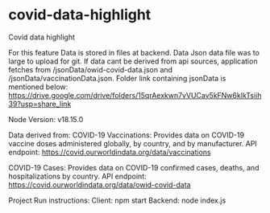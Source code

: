 # covid-data-highlight
Covid data highlight


For this feature Data is stored in files at backend. Data Json data file was to large to upload for git. If data cant be derived from api sources, application fetches from /jsonData/owid-covid-data.json and /jsonData/vaccinationData.json. Folder link containing jsonData is mentioned below:
https://drive.google.com/drive/folders/15qrAexkwn7vVUCav5kFNw6kIkTsiih39?usp=share_link

Node Version: v18.15.0

Data derived from:
COVID-19 Vaccinations: Provides data on COVID-19 vaccine doses administered globally, by country, and by manufacturer.
API endpoint: https://covid.ourworldindata.org/data/vaccinations

COVID-19 Cases: Provides data on COVID-19 confirmed cases, deaths, and hospitalizations by country.
API endpoint: https://covid.ourworldindata.org/data/owid-covid-data

Project Run instructions:
Client: npm start
Backend: node index.js
